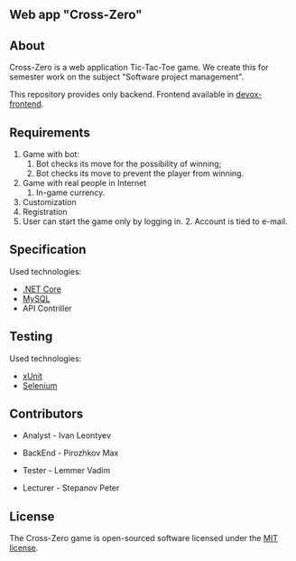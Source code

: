 ## Web app "Cross-Zero"

## About

Cross-Zero is a web application Tic-Tac-Toe game. We create this for semester work on the subject "Software project management".

This repository provides only backend. Frontend available in [devox-frontend](https://github.com/ShadowOfHuman/devox-frontend).

## Requirements
1. Game with bot:
	1. Bot checks its move for the possibility of winning;
	2. Bot checks its move to prevent the player from winning.
2. Game with real people in Internet
 	1. In-game currency.
  2. Customization
3. Registration
  1. User can start the game only by logging in.
	2. Account is tied to e-mail.

## Specification
Used technologies:
* [.NET Core](https://docs.microsoft.com/en-us/dotnet/core/)
* [MySQL](https://dev.mysql.com/doc/)
* API Contriller

## Testing
Used technologies:
* [xUnit](https://xunit.net/)
* [Selenium](https://www.seleniumhq.org/)

## Contributors
* Analyst - Ivan Leontyev
* BackEnd - Pirozhkov Max
* Tester - Lemmer Vadim

* Lecturer - Stepanov Peter

## License

The Cross-Zero game is open-sourced software licensed under the [MIT license](https://opensource.org/licenses/MIT).
